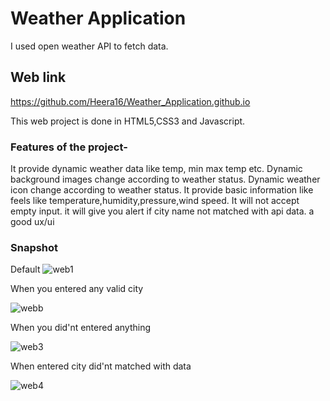 # Weather Application

I used open weather API to fetch data.

## Web link
https://github.com/Heera16/Weather_Application.github.io

This web project is done in HTML5,CSS3 and Javascript.

### Features of the project-
It provide dynamic weather data like temp, min max temp etc.
Dynamic background images change according to weather status.
Dynamic weather icon change according to weather status.
It provide basic information like feels like temperature,humidity,pressure,wind speed.
It will not accept empty input.
it will give you alert if city name not matched with api data.
a good ux/ui

### Snapshot
 Default
 ![web1](https://user-images.githubusercontent.com/78414321/151710129-19e9d258-82a5-425c-801f-83971e589e3e.JPG)

 When you entered any valid city
 
 ![webb](https://user-images.githubusercontent.com/78414321/151714678-5976a134-e585-4620-bdb8-e251141fd67b.JPG)


When you did'nt entered anything
 
  ![web3](https://user-images.githubusercontent.com/78414321/151710347-08988e75-9acb-49df-8ca0-230220c67704.JPG)

When entered city did'nt matched with data

 ![web4](https://user-images.githubusercontent.com/78414321/151710431-995ce687-f564-47bb-9dc9-8a54ae03e0b5.JPG)



 

